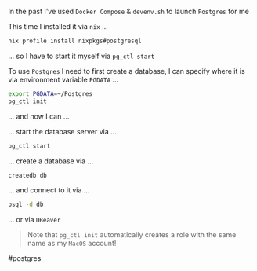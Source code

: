 In the past I've used `Docker Compose` & `devenv.sh` to launch `Postgres` for me

This time I installed it via `nix` ...

```sh
nix profile install nixpkgs#postgresql
```

... so I have to start it myself via `pg_ctl start`

To use `Postgres` I need to first create a database,  I can specify where it is via environment variable `PGDATA` ...

```sh
export PGDATA=~/Postgres
pg_ctl init
```

... and now I can ... 

... start the database server via ...

```sh
pg_ctl start
```

... create a database via ...

```sh
createdb db
```

... and connect to it via ...

```sh
psql -d db
```

... or via `DBeaver`

> Note that `pg_ctl init` automatically creates a role with the same name as my `MacOS` account!

#postgres
